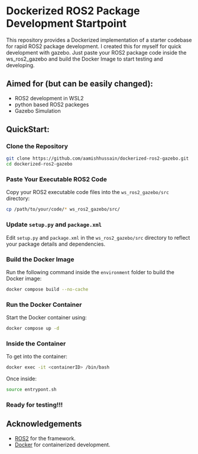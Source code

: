 # Dockerized ROS2 Package Development Startpoint

This repository provides a Dockerized implementation of a starter codebase for rapid ROS2 package development. I created this for myself for quick development with gazebo. Just paste your ROS2 package code inside the ws_ros2_gazebo and build the Docker Image to start testing and developing.


## Aimed for (but can be easily changed):

- ROS2 development in WSL2
- python based ROS2 packeges
- Gazebo Simulation

## QuickStart:

### Clone the Repository

```bash
git clone https://github.com/aamishhussain/dockerized-ros2-gazebo.git
cd dockerized-ros2-gazebo
```

### Paste Your Executable ROS2 Code

Copy your ROS2 executable code files into the `ws_ros2_gazebo/src` directory:

```bash
cp /path/to/your/code/* ws_ros2_gazebo/src/
```

### Update `setup.py` and `package.xml`

Edit `setup.py` and `package.xml` in the `ws_ros2_gazebo/src` directory to reflect your package details and dependencies.

### Build the Docker Image

Run the following command inside the `environment` folder to build the Docker image:

```bash
docker compose build --no-cache
```

### Run the Docker Container

Start the Docker container using:

```bash
docker compose up -d
```

### Inside the Container

To get into the container:
```bash
docker exec -it <containerID> /bin/bash
```
Once inside:

```bash
source entrypont.sh
```

### Ready for testing!!!



## Acknowledgements

- [ROS2](https://docs.ros.org/en/) for the framework.
- [Docker](https://www.docker.com/) for containerized development.


